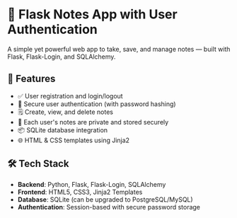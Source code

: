 # 📝 Flask Notes App with User Authentication

A simple yet powerful web app to take, save, and manage notes — built with Flask, Flask-Login, and SQLAlchemy.

## 🚀 Features

- ✅ User registration and login/logout
- 🔐 Secure user authentication (with password hashing)
- 🗒️ Create, view, and delete notes
- 🧠 Each user's notes are private and stored securely
- 📦 SQLite database integration
- 🌐 HTML & CSS templates using Jinja2

## 🛠️ Tech Stack

- **Backend**: Python, Flask, Flask-Login, SQLAlchemy
- **Frontend**: HTML5, CSS3, Jinja2 Templates
- **Database**: SQLite (can be upgraded to PostgreSQL/MySQL)
- **Authentication**: Session-based with secure password storage

